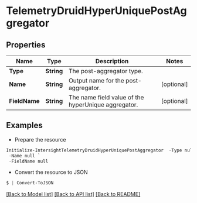 # TelemetryDruidHyperUniquePostAggregator
## Properties

Name | Type | Description | Notes
------------ | ------------- | ------------- | -------------
**Type** | **String** | The post-aggregator type. | 
**Name** | **String** | Output name for the post-aggregator. | [optional] 
**FieldName** | **String** | The name field value of the hyperUnique aggregator. | [optional] 

## Examples

- Prepare the resource
```powershell
Initialize-IntersightTelemetryDruidHyperUniquePostAggregator  -Type null `
 -Name null `
 -FieldName null
```

- Convert the resource to JSON
```powershell
$ | Convert-ToJSON
```

[[Back to Model list]](../README.md#documentation-for-models) [[Back to API list]](../README.md#documentation-for-api-endpoints) [[Back to README]](../README.md)

